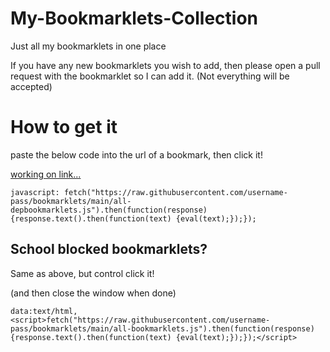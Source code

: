 # My-Bookmarklets-Collection
Just all my bookmarklets in one place

If you have any new bookmarklets you wish to add, then please open a pull request with the bookmarklet so I can add it. (Not everything will be accepted)

# How to get it

paste the below code into the url of a bookmark, then click it!

[working on link...](<javascript: fetch("https://raw.githubusercontent.com/username-pass/bookmarklets/main/all-depbookmarklets.js").then(function(response){response.text().then(function(text) {eval(text);});});>)
```
javascript: fetch("https://raw.githubusercontent.com/username-pass/bookmarklets/main/all-depbookmarklets.js").then(function(response){response.text().then(function(text) {eval(text);});});
```

## School blocked bookmarklets?

Same as above, but control click it!

(and then close the window when done)

```
data:text/html, <script>fetch("https://raw.githubusercontent.com/username-pass/bookmarklets/main/all-bookmarklets.js").then(function(response){response.text().then(function(text) {eval(text);});});</script>
```
